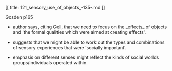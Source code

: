 [[
title: 121_sensory_use_of_objects_-135-.md
]]

Gosden p165

  

+ author says, citing Gell, that we need to focus on the \_effects\_ of
objects and 'the formal qualities which were aimed at creating effects'.

  

+ suggests that we might be able to work out the types and combinations of
sensory experiences that were 'socially important'.

  

+ emphasis on different senses might reflect the kinds of social worlds
groups/individuals operated within.
